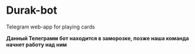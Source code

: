 # Durak-bot
Telegram web-app for playing cards

<b>Данный Телеграмм бот находится в заморозке, позже наша команда начнет работу над ним</b>
